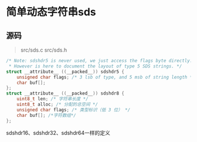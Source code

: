 # 简单动态字符串sds

## 源码
> src/sds.c   src/sds.h
```c
/* Note: sdshdr5 is never used, we just access the flags byte directly.
 * However is here to document the layout of type 5 SDS strings. */
struct __attribute__ ((__packed__)) sdshdr5 {
    unsigned char flags; /* 3 lsb of type, and 5 msb of string length */
    char buf[];
};
struct __attribute__ ((__packed__)) sdshdr8 {
    uint8_t len; /* 字符串长度 */
    uint8_t alloc; /* 分配的总空间 */
    unsigned char flags; /* 类型标识（低 3 位） */
    char buf[]; /*字符数组*/
};

```
sdshdr16、sdshdr32、sdshdr64一样的定义
